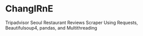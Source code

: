 # ChangIRnE

Tripadvisor Seoul Restaurant Reviews Scraper
Using Requests, Beautifulsoup4, pandas, and Multithreading
